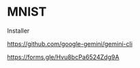# MNIST

Installer 

https://github.com/google-gemini/gemini-cli

https://forms.gle/Hvu8bcPa6524Zdg9A
